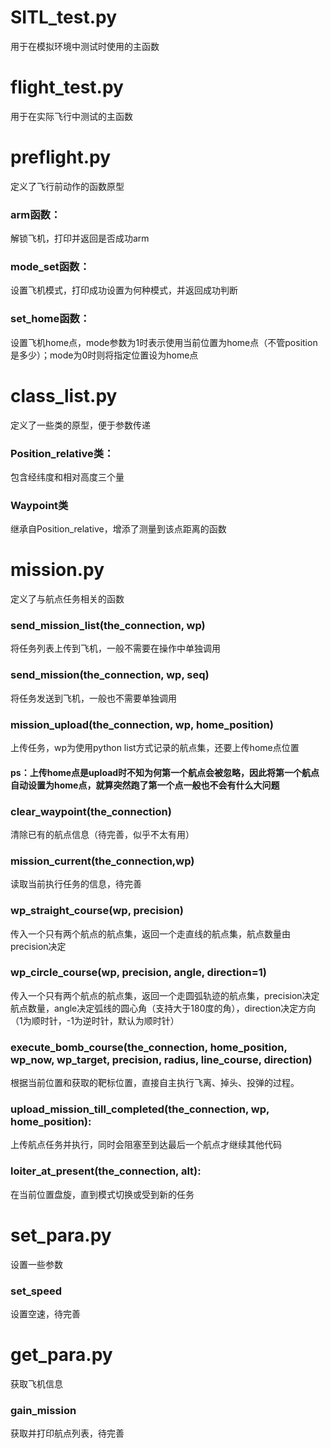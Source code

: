 # SITL_test.py
   用于在模拟环境中测试时使用的主函数

# flight_test.py
   用于在实际飞行中测试的主函数

# preflight.py
   定义了飞行前动作的函数原型
   
   ### arm函数：
   解锁飞机，打印并返回是否成功arm
   ### mode_set函数：
   设置飞机模式，打印成功设置为何种模式，并返回成功判断
   ### set_home函数：
   设置飞机home点，mode参数为1时表示使用当前位置为home点（不管position是多少）；mode为0时则将指定位置设为home点

# class_list.py
   定义了一些类的原型，便于参数传递

   ### Position_relative类：
   包含经纬度和相对高度三个量

   ### Waypoint类
   继承自Position_relative，增添了测量到该点距离的函数

# mission.py
   定义了与航点任务相关的函数

   ### send_mission_list(the_connection, wp)
   将任务列表上传到飞机，一般不需要在操作中单独调用

   ### send_mission(the_connection, wp, seq)
   将任务发送到飞机，一般也不需要单独调用

   ### mission_upload(the_connection, wp, home_position)
   上传任务，wp为使用python list方式记录的航点集，还要上传home点位置
   
  #### ps：上传home点是upload时不知为何第一个航点会被忽略，因此将第一个航点自动设置为home点，就算突然跑了第一个点一般也不会有什么大问题

   ### clear_waypoint(the_connection)
   清除已有的航点信息（待完善，似乎不太有用）

   ### mission_current(the_connection,wp)
   读取当前执行任务的信息，待完善

   ### wp_straight_course(wp, precision)
   传入一个只有两个航点的航点集，返回一个走直线的航点集，航点数量由precision决定 

   ### wp_circle_course(wp, precision, angle, direction=1)
   传入一个只有两个航点的航点集，返回一个走圆弧轨迹的航点集，precision决定航点数量，angle决定弧线的圆心角（支持大于180度的角），direction决定方向（1为顺时针，-1为逆时针，默认为顺时针）

   ### execute_bomb_course(the_connection, home_position, wp_now, wp_target, precision, radius, line_course, direction)
   根据当前位置和获取的靶标位置，直接自主执行飞离、掉头、投弹的过程。   

   ### upload_mission_till_completed(the_connection, wp, home_position):
   上传航点任务并执行，同时会阻塞至到达最后一个航点才继续其他代码

   ### loiter_at_present(the_connection, alt):
   在当前位置盘旋，直到模式切换或受到新的任务

# set_para.py
  设置一些参数
   
  ### set_speed
  设置空速，待完善

# get_para.py
  获取飞机信息
  
  ### gain_mission
  获取并打印航点列表，待完善